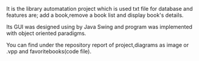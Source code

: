 It is the library automatation project which is used txt file for database and features are; add a book,remove a book list and display book's details.

Its GUI was designed using by Java Swing and program was implemented with object oriented paradigms.

You can find under the repository report of project,diagrams as image or .vpp and favoritebooks(code file).
